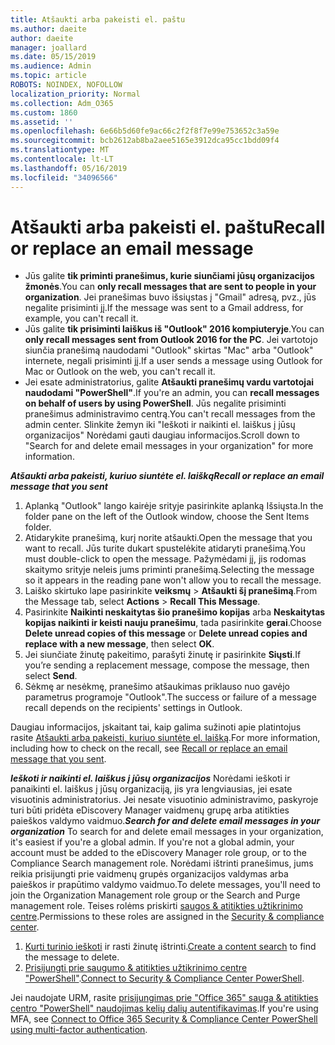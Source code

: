 ```yaml
---
title: Atšaukti arba pakeisti el. paštu
ms.author: daeite
author: daeite
manager: joallard
ms.date: 05/15/2019
ms.audience: Admin
ms.topic: article
ROBOTS: NOINDEX, NOFOLLOW
localization_priority: Normal
ms.collection: Adm_O365
ms.custom: 1860
ms.assetid: ''
ms.openlocfilehash: 6e66b5d60fe9ac66c2f2f8f7e99e753652c3a59e
ms.sourcegitcommit: bcb2612ab8ba2aee5165e3912dca95cc1bdd09f4
ms.translationtype: MT
ms.contentlocale: lt-LT
ms.lasthandoff: 05/16/2019
ms.locfileid: "34096566"
---
```

# <a name="recall-or-replace-an-email-message"></a><span data-ttu-id="e7827-102">Atšaukti arba pakeisti el. paštu</span><span class="sxs-lookup"><span data-stu-id="e7827-102">Recall or replace an email message</span></span>

- <span data-ttu-id="e7827-103">Jūs galite **tik priminti pranešimus, kurie siunčiami jūsų organizacijos žmonės**.</span><span class="sxs-lookup"><span data-stu-id="e7827-103">You can **only recall messages that are sent to people in your organization**.</span></span> <span data-ttu-id="e7827-104">Jei pranešimas buvo išsiųstas į "Gmail" adresą, pvz., jūs negalite prisiminti jį.</span><span class="sxs-lookup"><span data-stu-id="e7827-104">If the message was sent to a Gmail address, for example, you can't recall it.</span></span>
- <span data-ttu-id="e7827-105">Jūs galite **tik prisiminti laiškus iš "Outlook" 2016 kompiuteryje**.</span><span class="sxs-lookup"><span data-stu-id="e7827-105">You can **only recall messages sent from Outlook 2016 for the PC**.</span></span> <span data-ttu-id="e7827-106">Jei vartotojo siunčia pranešimą naudodami "Outlook" skirtas "Mac" arba "Outlook" internete, negali prisiminti jį.</span><span class="sxs-lookup"><span data-stu-id="e7827-106">If a user sends a message using Outlook for Mac or Outlook on the web, you can't recall it.</span></span>
- <span data-ttu-id="e7827-107">Jei esate administratorius, galite **Atšaukti pranešimų vardu vartotojai naudodami "PowerShell"**.</span><span class="sxs-lookup"><span data-stu-id="e7827-107">If you're an admin, you can **recall messages on behalf of users by using PowerShell**.</span></span> <span data-ttu-id="e7827-108">Jūs negalite prisiminti pranešimus administravimo centrą.</span><span class="sxs-lookup"><span data-stu-id="e7827-108">You can't recall messages from the admin center.</span></span> <span data-ttu-id="e7827-109">Slinkite žemyn iki "Ieškoti ir naikinti el. laiškus į jūsų organizacijos" Norėdami gauti daugiau informacijos.</span><span class="sxs-lookup"><span data-stu-id="e7827-109">Scroll down to "Search for and delete email messages in your organization" for more information.</span></span>

<span data-ttu-id="e7827-110">***Atšaukti arba pakeisti, kuriuo siuntėte el. laišką***</span><span class="sxs-lookup"><span data-stu-id="e7827-110">***Recall or replace an email message that you sent***</span></span>
1. <span data-ttu-id="e7827-111">Aplanką "Outlook" lango kairėje srityje pasirinkite aplanką Išsiųsta.</span><span class="sxs-lookup"><span data-stu-id="e7827-111">In the folder pane on the left of the Outlook window, choose the Sent Items folder.</span></span>
2. <span data-ttu-id="e7827-112">Atidarykite pranešimą, kurį norite atšaukti.</span><span class="sxs-lookup"><span data-stu-id="e7827-112">Open the message that you want to recall.</span></span> <span data-ttu-id="e7827-113">Jūs turite dukart spustelėkite atidaryti pranešimą.</span><span class="sxs-lookup"><span data-stu-id="e7827-113">You must double-click to open the message.</span></span> <span data-ttu-id="e7827-114">Pažymėdami jį, jis rodomas skaitymo srityje neleis jums priminti pranešimą.</span><span class="sxs-lookup"><span data-stu-id="e7827-114">Selecting the message so it appears in the reading pane won't allow you to recall the message.</span></span>
3. <span data-ttu-id="e7827-115">Laiško skirtuko lape pasirinkite **veiksmų** > **Atšaukti šį pranešimą**.</span><span class="sxs-lookup"><span data-stu-id="e7827-115">From the Message tab, select **Actions** > **Recall This Message**.</span></span>
4. <span data-ttu-id="e7827-116">Pasirinkite **Naikinti neskaitytas šio pranešimo kopijas** arba **Neskaitytas kopijas naikinti ir keisti nauju pranešimu**, tada pasirinkite **gerai**.</span><span class="sxs-lookup"><span data-stu-id="e7827-116">Choose **Delete unread copies of this message** or **Delete unread copies and replace with a new message**, then select **OK**.</span></span>
5. <span data-ttu-id="e7827-117">Jei siunčiate žinutę pakeitimo, parašyti žinutę ir pasirinkite **Siųsti**.</span><span class="sxs-lookup"><span data-stu-id="e7827-117">If you’re sending a replacement message, compose the message, then select **Send**.</span></span>
6. <span data-ttu-id="e7827-118">Sėkmę ar nesėkmę, pranešimo atšaukimas priklauso nuo gavėjo parametrus programoje "Outlook".</span><span class="sxs-lookup"><span data-stu-id="e7827-118">The success or failure of a message recall depends on the recipients' settings in Outlook.</span></span> 

<span data-ttu-id="e7827-119">Daugiau informacijos, įskaitant tai, kaip galima sužinoti apie platintojus rasite [Atšaukti arba pakeisti, kuriuo siuntėte el. laišką](https://support.office.com/article/35027f88-d655-4554-b4f8-6c0729a723a0).</span><span class="sxs-lookup"><span data-stu-id="e7827-119">For more information, including how to check on the recall, see [Recall or replace an email message that you sent](https://support.office.com/article/35027f88-d655-4554-b4f8-6c0729a723a0).</span></span>

<span data-ttu-id="e7827-120">***Ieškoti ir naikinti el. laiškus į jūsų organizacijos*** Norėdami ieškoti ir panaikinti el. laiškus į jūsų organizaciją, jis yra lengviausias, jei esate visuotinis administratorius. Jei nesate visuotinio administravimo, paskyroje turi būti pridėta eDiscovery Manager vaidmenų grupę arba atitikties paieškos valdymo vaidmuo.</span><span class="sxs-lookup"><span data-stu-id="e7827-120">***Search for and delete email messages in your organization*** To search for and delete email messages in your organization, it's easiest if you're a global admin. If you're not a global admin, your account must be added to the eDiscovery Manager role group, or to the Compliance Search management role.</span></span> <span data-ttu-id="e7827-121">Norėdami ištrinti pranešimus, jums reikia prisijungti prie vaidmenų grupės organizacijos valdymas arba paieškos ir prapūtimo valdymo vaidmuo.</span><span class="sxs-lookup"><span data-stu-id="e7827-121">To delete messages, you'll need to join the Organization Management role group or the Search and Purge management role.</span></span> <span data-ttu-id="e7827-122">Teises rolėms priskirti [saugos & atitikties užtikrinimo centre](https://protection.office.com/).</span><span class="sxs-lookup"><span data-stu-id="e7827-122">Permissions to these roles are assigned in the [Security & compliance center](https://protection.office.com/).</span></span>

1. <span data-ttu-id="e7827-123">[Kurti turinio ieškoti](https://docs.microsoft.com/en-us/office365/securitycompliance/content-search) ir rasti žinutę ištrinti.</span><span class="sxs-lookup"><span data-stu-id="e7827-123">[Create a content search](https://docs.microsoft.com/en-us/office365/securitycompliance/content-search) to find the message to delete.</span></span>
2. <span data-ttu-id="e7827-124">[Prisijungti prie saugumo & atitikties užtikrinimo centre "PowerShell"](https://docs.microsoft.com/en-us/powershell/exchange/office-365-scc/connect-to-scc-powershell/connect-to-scc-powershell?view=exchange-ps).</span><span class="sxs-lookup"><span data-stu-id="e7827-124">[Connect to Security & Compliance Center PowerShell](https://docs.microsoft.com/en-us/powershell/exchange/office-365-scc/connect-to-scc-powershell/connect-to-scc-powershell?view=exchange-ps).</span></span> 

<span data-ttu-id="e7827-125">Jei naudojate URM, rasite [prisijungimas prie "Office 365" sauga & atitikties centro "PowerShell" naudojimas kelių dalių autentifikavimas](https://docs.microsoft.com/en-us/powershell/exchange/office-365-scc/connect-to-scc-powershell/mfa-connect-to-scc-powershell?view=exchange-ps).</span><span class="sxs-lookup"><span data-stu-id="e7827-125">If you're using MFA, see [Connect to Office 365 Security & Compliance Center PowerShell using multi-factor authentication](https://docs.microsoft.com/en-us/powershell/exchange/office-365-scc/connect-to-scc-powershell/mfa-connect-to-scc-powershell?view=exchange-ps).</span></span> 